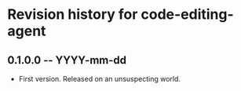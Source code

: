 # Revision history for code-editing-agent

## 0.1.0.0 -- YYYY-mm-dd

* First version. Released on an unsuspecting world.
